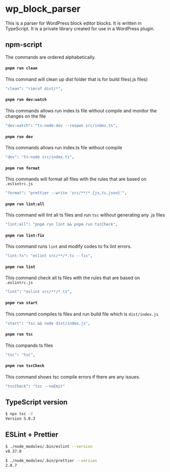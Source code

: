 # wp_block_parser

This is a parser for WordPress block editor blocks. It is written in TypeScript. It is a private library created for use in a WordPress plugin.

## npm-script

The commands are ordered alphabetically.

#### `pnpm run clean`

This command will clean up dist folder that is for build files(.js files)

```zsh
"clean": "rimraf dist/*",
```

#### `pnpm run dev:watch`

This commands allows run index.ts file without compile and monitor the changes on the file

```zsh
"dev:watch": "ts-node-dev --respwn src/index.ts",
```

#### `pnpm run dev`

This commands allows run index.ts file without compile

```zsh
"dev": "ts-node src/index.ts",
```

#### `pnpm run format`

This commands will format all files with the rules that are based on `.eslintrc.js`

```zsh
"format": "prettier --write 'src/**/*.{js,ts,json}'",
```

#### `pnpm run lint:all`

This command will lint all ts files and run `tsc` without generating any .js files

```zsh
"lint:all": "pnpm run lint && pnpm run tscCheck",
```

#### `pnpm run lint:fix`

This command runs `lint` and modify codes to fix lint errors.

```zsh
"lint:fx": "eslint src/**/*.ts --fix",
```

#### `pnpm run lint`

This command check all ts files with the rules that are based on `.eslintrc.js`

```zsh
"lint": "eslint src/**/*.ts",
```

#### `pnpm run start`

This command compiles ts files and run build file which is `dist/index.js`

```zsh
"start": "tsc && node dist/index.js",
```

#### `pnpm run tsc`

This compands ts files

```zsh
"tsc": "tsc",
```

#### `pnpm run tscCheck`

This command shows tsc compile errors if there are any issues.

```zsh
"tscCheck": "tsc --noEmit"
```

## TypeScript version

```zsh
$ npx tsc -V
Version 5.0.3
```

## ESLint + Prettier

```zsh
$ ./node_modules/.bin/eslint --version
v8.37.0

$ ./node_modules/.bin/prettier --version
2.8.7
```
